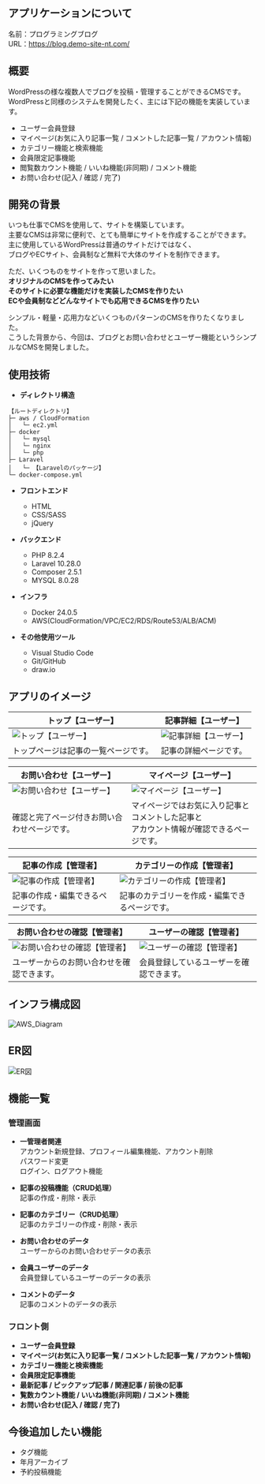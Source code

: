 ## アプリケーションについて

名前：プログラミングブログ<br>
URL：https://blog.demo-site-nt.com/

## 概要

WordPressの様な複数人でブログを投稿・管理することができるCMSです。<br>
WordPressと同様のシステムを開発したく、主には下記の機能を実装しています。
* ユーザー会員登録
* マイページ(お気に入り記事一覧 / コメントした記事一覧 / アカウント情報)
* カテゴリー機能と検索機能
* 会員限定記事機能
* 閲覧数カウント機能 / いいね機能(非同期) / コメント機能
* お問い合わせ(記入 / 確認 / 完了)

## 開発の背景

いつも仕事でCMSを使用して、サイトを構築しています。<br>
主要なCMSは非常に便利で、とても簡単にサイトを作成することができます。<br>
主に使用しているWordPressは普通のサイトだけではなく、<br>
ブログやECサイト、会員制など無料で大体のサイトを制作できます。

ただ、いくつものをサイトを作って思いました。<br>
**オリジナルのCMSを作ってみたい**<br>
**そのサイトに必要な機能だけを実装したCMSを作りたい**<br>
**ECや会員制などどんなサイトでも応用できるCMSを作りたい**

シンプル・軽量・応用力などいくつものパターンのCMSを作りたくなりました。<br>
こうした背景から、今回は、ブログとお問い合わせとユーザー機能というシンプルなCMSを開発しました。

## 使用技術


* __ディレクトリ構造__
```
【ルートディレクトリ】
├─ aws / CloudFormation
│   └─ ec2.yml
├─ docker
│   └─ mysql
│   └─ nginx
│   └─ php
├─ Laravel
│   └─ 【Laravelのパッケージ】
└─ docker-compose.yml
```

* __フロントエンド__
  * HTML
  * CSS/SASS
  * jQuery

* __バックエンド__
  * PHP 8.2.4
  * Laravel 10.28.0
  * Composer 2.5.1
  * MYSQL 8.0.28

* __インフラ__
  * Docker 24.0.5
  * AWS(CloudFormation/VPC/EC2/RDS/Route53/ALB/ACM)

* __その他使用ツール__
  * Visual Studio Code
  * Git/GitHub
  * draw.io

## アプリのイメージ

| トップ【ユーザー】 | 記事詳細【ユーザー】 |
| ---- | ---- |
| ![トップ【ユーザー】](/data/img/info01.png) | ![記事詳細【ユーザー】](/data/img/info02.png) |
| トップページは記事の一覧ページです。 | 記事の詳細ページです。 |

| お問い合わせ【ユーザー】 | マイページ【ユーザー】 |
| ---- | ---- |
| ![お問い合わせ【ユーザー】](/data/img/info03.png) | ![マイページ【ユーザー】](/data/img/info04.png) |
| 確認と完了ページ付きお問い合わせページです。 | マイページではお気に入り記事とコメントした記事と<br>アカウント情報が確認できるページです。 |

| 記事の作成【管理者】 | カテゴリーの作成【管理者】 |
| ---- | ---- |
| ![記事の作成【管理者】](/data/img/info05.png) | ![カテゴリーの作成【管理者】](/data/img/info06.png) |
| 記事の作成・編集できるページです。 | 記事のカテゴリーを作成・編集できるページです。 |

| お問い合わせの確認【管理者】 | ユーザーの確認【管理者】 |
| ---- | ---- |
| ![お問い合わせの確認【管理者】](/data/img/info07.png) | ![ユーザーの確認【管理者】](/data/img/info08.png) |
| ユーザーからのお問い合わせを確認できます。 | 会員登録しているユーザーを確認できます。 |

## インフラ構成図

![AWS_Diagram](/data/infrastructure.drawio.png)

## ER図

![ER図](/data/larablog.drawio.png)

## 機能一覧

### 管理画面
* __一管理者関連__<br>
  アカウント新規登録、プロフィール編集機能、アカウント削除<br>
  パスワード変更<br>
  ログイン、ログアウト機能

* __記事の投稿機能（CRUD処理）__<br>
  記事の作成・削除・表示

* __記事のカテゴリー（CRUD処理）__<br>
  記事のカテゴリーの作成・削除・表示

* __お問い合わせのデータ__<br>
  ユーザーからのお問い合わせデータの表示

* __会員ユーザーのデータ__<br>
  会員登録しているユーザーのデータの表示

* __コメントのデータ__<br>
  記事のコメントのデータの表示

### フロント側
* __ユーザー会員登録__
* __マイページ(お気に入り記事一覧 / コメントした記事一覧 / アカウント情報)__
* __カテゴリー機能と検索機能__
* __会員限定記事機能__
* __最新記事 / ピックアップ記事 / 関連記事 / 前後の記事__
* __覧数カウント機能 / いいね機能(非同期) / コメント機能__
* __お問い合わせ(記入 / 確認 / 完了)__

## 今後追加したい機能
* タグ機能
* 年月アーカイブ
* 予約投稿機能